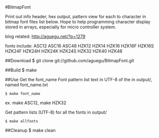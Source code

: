 #BitmapFont

Print out info header, hex output, pattern view for each to character in bitmap font files list below. Hope to help programming character display stored in arrays, especially for micro controller system.

blog related: http://aguegu.net/?p=1279

fonts include:
	ASC12	ASC16 	ASC48
	HZK12
	HZK14
	HZK16	HZK16F 	HZK16S
	HZK24F	HZK24H	HZK24K	HZK24S
	HZK32
	HZK40
	HZK48

##Download
	$ git clone git://github.com/aguegu/BitmapFont.git

##Build
	$ make 

##Use
Get the font_name Font pattern list text in UTF-8 of the in output/, named font_name.txt

	$ make font_name

ex. make ASC12, make HZK32

Get pattern lists (UTF-8) for all the fonts in output/

	$ make allfonts

##Cleanup
	$ make clean

